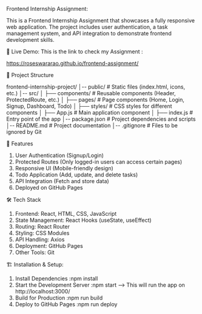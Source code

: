 Frontend Internship Assignment: 

This is a Frontend Internship Assignment that showcases a fully responsive web application. The project includes user authentication, a task management system, and API integration to demonstrate frontend development skills.


🚀 Live Demo: 
This is the link to check my Assignment :

https://roseswararao.github.io/frontend-assignment/


📂 Project Structure

frontend-internship-project/
│-- public/              # Static files (index.html, icons, etc.)
│-- src/
│   ├── components/      # Reusable components (Header, ProtectedRoute, etc.)
│   ├── pages/           # Page components (Home, Login, Signup, Dashboard, Todo)
│   ├── styles/          # CSS styles for different components
│   ├── App.js           # Main application component
│   ├── index.js         # Entry point of the app
│-- package.json         # Project dependencies and scripts
│-- README.md            # Project documentation
│-- .gitignore           # Files to be ignored by Git

🎯 Features

1. User Authentication (Signup/Login)
2. Protected Routes (Only logged-in users can access certain pages)
3. Responsive UI (Mobile-friendly design)
4. Todo Application (Add, update, and delete tasks)
5. API Integration (Fetch and store data)
6. Deployed on GitHub Pages

🛠️ Tech Stack

1. Frontend: React, HTML, CSS, JavaScript
2. State Management: React Hooks (useState, useEffect)
3. Routing: React Router
4. Styling: CSS Modules
5. API Handling: Axios
6. Deployment: GitHub Pages
7. Other Tools: Git


🏗️ Installation & Setup:
1. Install Dependencies
 :npm install
2. Start the Development Server
 :npm start
--> This will run the app on http://localhost:3000/
3. Build for Production
 :npm run build
4. Deploy to GitHub Pages
 :npm run deploy
